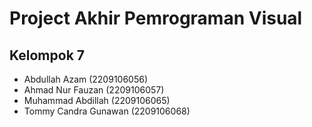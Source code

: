 # Project Akhir Pemrograman Visual
## Kelompok 7
- Abdullah Azam (2209106056)
- Ahmad Nur Fauzan (2209106057)
- Muhammad Abdillah (2209106065)
- Tommy Candra Gunawan (2209106068)
